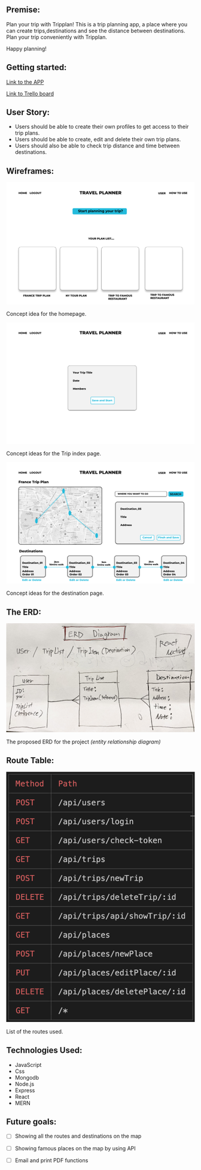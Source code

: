



## Premise: 

Plan your trip with Tripplan!
This is a trip planning app, a place where you can create trips,destinations and see the distance between destinations. Plan your trip conveniently with Tripplan.
 
Happy planning!


## Getting started:
[Link to the APP](https://tripnote.herokuapp.com//)

[Link to Trello board](https://trello.com/b/5EkXJrqq/sei-59project-04)


## User Story:

- Users should be able to create their own profiles to get access to their trip plans.
- Users should be able to create, edit and delete their own trip plans.
- Users should also be able to check trip distance and time between destinations.


## Wireframes:
 
![Proposed Homepage](./img/HomePage.png)

Concept idea for the homepage.

![ProposedTripPage](./img/TripList.png)

Concept ideas for the Trip index page.

![Proposed Destination Page](./img/Destinations.png)

Concept ideas for the destination page.



## The ERD: 

![ERD](./img/turnaround.jpg)

The proposed ERD for the project *(entity relationship diagram)*


## Route Table:
![RouteTable](./img/routes.png)
 
List of the routes used.

## Technologies Used:
- JavaScript
- Css
- Mongodb
- Node.js
- Express
- React
- MERN


## Future goals:
- [ ] Showing all the routes and destinations on the map
- [ ] Showing famous places on the map by using API
- [ ] Email and print PDF functions

